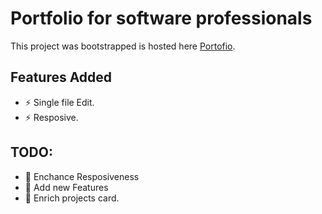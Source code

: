 # Portfolio for software professionals

This project was bootstrapped is hosted here [Portofio](https://dhruvanwd.github.io/portfolio/).

## Features Added

- ⚡ Single file Edit.
- ⚡ Resposive.

## TODO:

- 🌱 Enchance Resposiveness
- 🌱 Add new Features
- 🌱 Enrich projects card.

<br />
<br />
